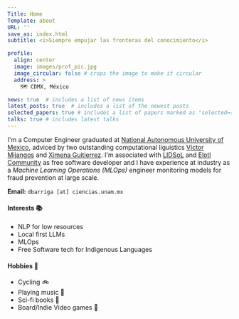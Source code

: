 ```yaml
---
Title: Home 
Template: about
URL: ''
save_as: index.html
subtitle: <i>Siempre empujar las fronteras del conocimiento</i>

profile: 
  align: center
  image: images/prof_pic.jpg
  image_circular: false # crops the image to make it circular
  address: >
    🗺️ CDMX, México

news: true  # includes a list of news items
latest_posts: true  # includes a list of the newest posts
selected_papers: true # includes a list of papers marked as "selected={true}"
talks: true # includes latest talks
---
```


I'm a Computer Engineer graduated at [National Autonomous University of
Mexico](https://en.wikipedia.org/wiki/National_Autonomous_University_of_Mexico),
adviced by two outstanding computational liguistics [Victor
Mijangos](https://sites.google.com/site/victormijangoscruz/) and [Ximena
Guitierrez](https://sites.google.com/site/xgutierrezv/). I'm associated with
[LIDSoL](https://lidsol.unam.mx/) and [Elotl Community](elotl.mx/) as free
software developer and I have experience at industry as a *Machine
Learning Operations (MLOps)* engineer monitoring models for fraud prevention at large scale.

**Email:** `dbarriga [at] ciencias.unam.mx`

#### Interests 📚

- NLP for low resources
- Local first LLMs
- MLOps
- Free Software tech for Indigenous Languages

#### Hobbies 🌱

- Cycling 🚲
- Playing music 🎸
- Sci-fi books 🌌
- Board/Indie Video games 👾
